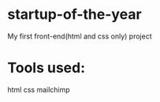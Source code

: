 # startup-of-the-year
My first front-end(html and css only) project

# Tools used:
html
css
mailchimp

